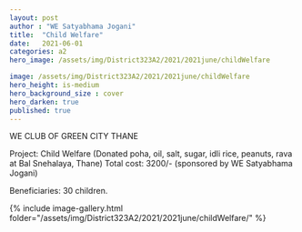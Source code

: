 ```yaml
---
layout: post
author : "WE Satyabhama Jogani"
title:  "Child Welfare"
date:   2021-06-01
categories: a2
hero_image: /assets/img/District323A2/2021/2021june/childWelfare

image: /assets/img/District323A2/2021/2021june/childWelfare
hero_height: is-medium
hero_background_size : cover
hero_darken: true
published: true
---
```


WE CLUB OF GREEN CITY THANE 

Project: Child Welfare (Donated poha, oil, salt, sugar, idli rice, peanuts, rava at Bal Snehalaya, Thane)  Total cost: 3200/- (sponsored by WE Satyabhama Jogani)  

Beneficiaries: 30 children.

{% include image-gallery.html folder="/assets/img/District323A2/2021/2021june/childWelfare/" %}